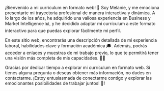 ¡Bienvenido a mi currículum en formato web! 👋 Soy Melanie, y me emociona presentarte mi trayectoria profesional de manera interactiva y dinámica. A lo largo de los años, he adquirido una valiosa experiencia en Business y Market Intelligence 📊, y he decidido adaptar mi currículum a este formato interactivo para que puedas explorar fácilmente mi perfil.

En este sitio web, encontrarás una descripción detallada de mi experiencia laboral, habilidades clave y formación académica 🎓. Además, podrás acceder a enlaces y muestras de mi trabajo previo, lo que te permitirá tener una visión más completa de mis capacidades. 💼💡

Gracias por dedicar tiempo a explorar mi currículum en formato web. Si tienes alguna pregunta o deseas obtener más información, no dudes en contactarme. ¡Estoy entusiasmada de conectarme contigo y explorar las emocionantes posibilidades de trabajar juntos! 🤝!

